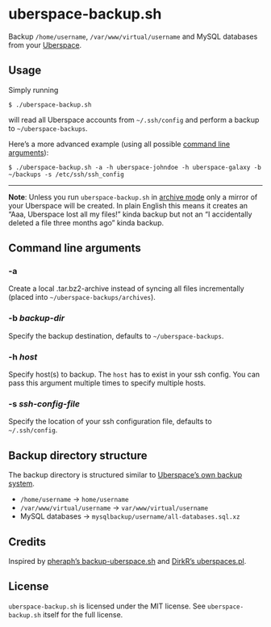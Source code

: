 # uberspace-backup.sh

Backup `/home/username`, `/var/www/virtual/username` and MySQL databases from
your [Uberspace](https://uberspace.de).

## Usage

Simply running

```shell
$ ./uberspace-backup.sh
```

will read all Uberspace accounts from `~/.ssh/config` and perform a backup to
`~/uberspace-backups`.

Here’s a more advanced example (using all possible [command line arguments](#command-line-arguments)):

```shell
$ ./uberspace-backup.sh -a -h uberspace-johndoe -h uberspace-galaxy -b ~/backups -s /etc/ssh/ssh_config
```

---

**Note**: Unless you run `uberspace-backup.sh` in [archive mode](#-a)
only a mirror of your Uberspace will be created. In plain English this means it
creates an “Aaa, Uberspace lost all my files!” kinda backup but not an “I
accidentally deleted a file three months ago” kinda backup.

## Command line arguments

### -a

Create a local .tar.bz2-archive instead of syncing all files incrementally (placed into `~/uberspace-backups/archives`).

### -b *backup-dir*

Specify the backup destination, defaults to `~/uberspace-backups`.

### -h *host*

Specify host(s) to backup. The `host` has to exist in your ssh config. You can
pass this argument multiple times to specify multiple hosts.

### -s *ssh-config-file*

Specify the location of your ssh configuration file, defaults to
`~/.ssh/config`.

## Backup directory structure

The backup directory is structured similar to [Uberspace’s own backup system](http://uberspace.de/dokuwiki/system:backup).

- `/home/username` → `home/username`
- `/var/www/virtual/username` → `var/www/virtual/username`
- MySQL databases → `mysqlbackup/username/all-databases.sql.xz`

## Credits

Inspired by [pheraph’s backup-uberspace.sh](https://gist.github.com/pheraph/6376979#file-backup-uberspace-sh)
and [DirkR’s uberspaces.pl](https://gist.github.com/DirkR/1613079).

## License

`uberspace-backup.sh` is licensed under the MIT license. See
`uberspace-backup.sh` itself for the full license.
